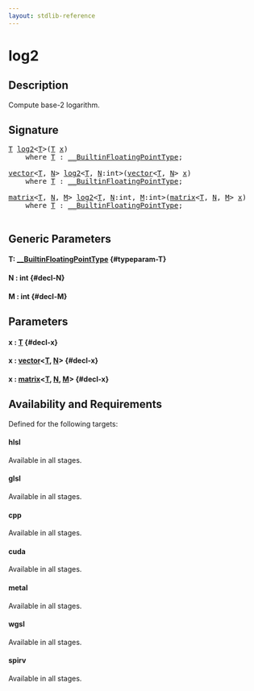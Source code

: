 ```yaml
---
layout: stdlib-reference
---
```


# log2

## Description

Compute base-2 logarithm.




## Signature 

<pre>
<a href="/stdlib-reference/global-decls/log2#typeparam-T" class="code_type">T</a> <a href="/stdlib-reference/global-decls/log2">log2</a>&lt;<a href="/stdlib-reference/global-decls/log2#typeparam-T" class="code_type">T</a>&gt;(<a href="/stdlib-reference/global-decls/log2#typeparam-T" class="code_type">T</a> <a href="/stdlib-reference/global-decls/log2#decl-x" class="code_param">x</a>)
    <span class='code_keyword'>where</span> <a href="/stdlib-reference/global-decls/log2#typeparam-T" class="code_type">T</a> : <a href="/stdlib-reference/interfaces/BuiltinFloatingPointType/index" class="code_type">__BuiltinFloatingPointType</a>;

<a href="/stdlib-reference/types/vector/index" class="code_type">vector</a>&lt;<a href="/stdlib-reference/global-decls/log2#typeparam-T" class="code_type">T</a>, <a href="/stdlib-reference/global-decls/log2#decl-N" class="code_var">N</a>&gt; <a href="/stdlib-reference/global-decls/log2">log2</a>&lt;<a href="/stdlib-reference/global-decls/log2#typeparam-T" class="code_type">T</a>, <a href="/stdlib-reference/global-decls/log2#decl-N" class="code_var">N</a>:<span class="code_keyword">int</span>&gt;(<a href="/stdlib-reference/types/vector/index" class="code_type">vector</a>&lt;<a href="/stdlib-reference/global-decls/log2#typeparam-T" class="code_type">T</a>, <a href="/stdlib-reference/global-decls/log2#decl-N" class="code_var">N</a>&gt; <a href="/stdlib-reference/global-decls/log2#decl-x" class="code_param">x</a>)
    <span class='code_keyword'>where</span> <a href="/stdlib-reference/global-decls/log2#typeparam-T" class="code_type">T</a> : <a href="/stdlib-reference/interfaces/BuiltinFloatingPointType/index" class="code_type">__BuiltinFloatingPointType</a>;

<a href="/stdlib-reference/types/matrix/index" class="code_type">matrix</a>&lt;<a href="/stdlib-reference/global-decls/log2#typeparam-T" class="code_type">T</a>, <a href="/stdlib-reference/global-decls/log2#decl-N" class="code_var">N</a>, <a href="/stdlib-reference/global-decls/log2#decl-M" class="code_var">M</a>&gt; <a href="/stdlib-reference/global-decls/log2">log2</a>&lt;<a href="/stdlib-reference/global-decls/log2#typeparam-T" class="code_type">T</a>, <a href="/stdlib-reference/global-decls/log2#decl-N" class="code_var">N</a>:<span class="code_keyword">int</span>, <a href="/stdlib-reference/global-decls/log2#decl-M" class="code_var">M</a>:<span class="code_keyword">int</span>&gt;(<a href="/stdlib-reference/types/matrix/index" class="code_type">matrix</a>&lt;<a href="/stdlib-reference/global-decls/log2#typeparam-T" class="code_type">T</a>, <a href="/stdlib-reference/global-decls/log2#decl-N" class="code_var">N</a>, <a href="/stdlib-reference/global-decls/log2#decl-M" class="code_var">M</a>&gt; <a href="/stdlib-reference/global-decls/log2#decl-x" class="code_param">x</a>)
    <span class='code_keyword'>where</span> <a href="/stdlib-reference/global-decls/log2#typeparam-T" class="code_type">T</a> : <a href="/stdlib-reference/interfaces/BuiltinFloatingPointType/index" class="code_type">__BuiltinFloatingPointType</a>;

</pre>

## Generic Parameters

#### T: [\_\_BuiltinFloatingPointType](/stdlib-reference/interfaces/BuiltinFloatingPointType/index) {#typeparam-T}
#### N  : int {#decl-N}
#### M  : int {#decl-M}

## Parameters

#### x  : [T](/stdlib-reference/global-decls/log2#typeparam-T) {#decl-x}
#### x  : [vector](/stdlib-reference/types/vector/index)\<[T](/stdlib-reference/types/vector/index#typeparam-T), [N](/stdlib-reference/types/vector/index#decl-N)\> {#decl-x}
#### x  : [matrix](/stdlib-reference/types/matrix/index)\<[T](/stdlib-reference/types/matrix/T), [N](/stdlib-reference/types/matrix/index#decl-N), [M](/stdlib-reference/types/matrix/index#decl-M)\> {#decl-x}

## Availability and Requirements

Defined for the following targets:

#### hlsl
Available in all stages.

#### glsl
Available in all stages.

#### cpp
Available in all stages.

#### cuda
Available in all stages.

#### metal
Available in all stages.

#### wgsl
Available in all stages.

#### spirv
Available in all stages.



